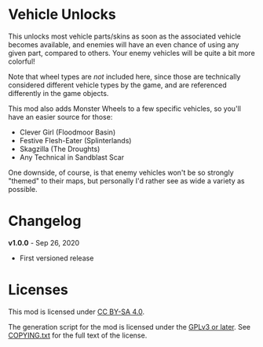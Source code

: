 Vehicle Unlocks
===============

This unlocks most vehicle parts/skins as soon as the associated
vehicle becomes available, and enemies will have an even chance of
using any given part, compared to others.  Your enemy vehicles will
be quite a bit more colorful!

Note that wheel types are *not* included here, since those are
technically considered different vehicle types by the game, and
are referenced differently in the game objects.

This mod also adds Monster Wheels to a few specific vehicles, so
you'll have an easier source for those:

- Clever Girl (Floodmoor Basin)
- Festive Flesh-Eater (Splinterlands)
- Skagzilla (The Droughts)
- Any Technical in Sandblast Scar

One downside, of course, is that enemy vehicles won't be so strongly
"themed" to their maps, but personally I'd rather see as wide a
variety as possible.

Changelog
=========

**v1.0.0** - Sep 26, 2020
 * First versioned release
 
Licenses
========

This mod is licensed under [CC BY-SA 4.0](https://creativecommons.org/licenses/by-sa/4.0/).

The generation script for the mod is licensed under the
[GPLv3 or later](https://www.gnu.org/licenses/quick-guide-gplv3.html).
See [COPYING.txt](../../COPYING.txt) for the full text of the license.

